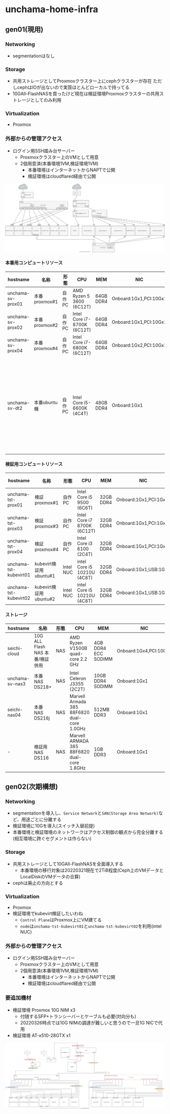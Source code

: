 # unchama-home-infra

## gen01(現用)

### Networking

- segmentationはなし

### Storage

- 共用ストレージとしてProxmoxクラスター上にcephクラスターが存在 ただしcephはIOが出ないので実質ほとんどローカルで持ってる
- 10GAll-FlashNASを買ったけど現在は検証環境Proxmoxクラスターの共用ストレージとしてのみ利用

### Virtualization

- Proxmox

### 外部からの管理アクセス

- ログイン用SSH踏み台サーバー
  - Proxmoxクラスター上のVMとして用意
  - 2個用意済(本番環境1VM,検証環境1VM)
    - 本番環境はインターネットからNAPTで公開
    - 検証環境はcloudflared経由で公開

![図](./diagrams/unchama-home-infra-gen01.drawio.svg)

#### 本番用コンピュートリソース

| hostname | 名称 | 形態 | CPU | MEM | NIC | 備考 |
| -------- | --- | ---- | --- | --- | --- | --- |
| unchama-sv-prox01 | 本番proxmox#1 | 自作PC | AMD Ryzen 5 3600 (6C12T) | 64GB DDR4 | Onboard:1Gx1,PCI:10Gx1 | |
| unchama-sv-prox02 | 本番proxmox#2 | 自作PC | Intel Core i7-8700K (6C12T) | 64GB DDR4 | Onboard:1Gx1,PCI:10Gx1 | |
| unchama-sv-prox04 | 本番proxmox#4 | 自作PC | Intel Core i7-6800K (6C12T) | 64GB DDR4 | Onboard:1Gx2,PCI:10Gx1 | |
| unchama-sv-dt2 | 本番ubuntu機 | 自作PC | Intel Core i5-6600K (4C4T) | 48GB DDR4 | Onboard:1Gx1 | 上のサービスを移行次第廃止予定 |

#### 検証用コンピュートリソース

| hostname | 名称 | 形態 | CPU | MEM | NIC | 備考 |
| -------- | --- | ---- | --- | --- | --- | --- |
| unchama-tst-prox01 | 検証proxmox#1 | 自作PC | Intel Core i5 9500  (6C6T)  | 32GB DDR4 | Onboard:1Gx1,PCI:1Gx1 | |
| unchama-tst-prox03 | 検証proxmox#3 | 自作PC | Intel Core i7 8700K (6C12T) | 32GB DDR4 | Onboard:1Gx1,PCI:1Gx1 | |
| unchama-tst-prox04 | 検証proxmox#4 | 自作PC | Intel Core i3 6100  (2C4T)  | 32GB DDR4 | Onboard:1Gx1,PCI:1Gx1 | |
| unchama-tst-kubevirt01 | kubevirt検証用ubuntu#1 | Intel NUC | intel Core i5 10210U (4C8T) | 32GB DDR4 | Onboard:1Gx1,USB:1Gx1 | |
| unchama-tst-kubevirt02 | kubevirt検証用ubuntu#2 | Intel NUC | intel Core i5 10210U (4C8T) | 32GB DDR4 | Onboard:1Gx1,USB:1Gx1 | |

#### ストレージ

| hostname | 名称 | 形態 | CPU | MEM | NIC | 備考 |
| -------- | --- | ---- | --- | --- | --- | --- |
| seichi-cloud | 10G ALL Flash NAS 本番/検証併用 | NAS | AMD Ryzen V1500B quad-core 2.2 GHz | 4GB DDR4 ECC SODIMM | Onboard:1Gx4,PCI:10Gx2 | Synology DS1621+ |
| unchama-sv-nas3 | 本番NAS DS218+ | NAS | Intel Celeron J3355 (2C2T) | 10GB DDR4 SODIMM | Onboard:1Gx1 | Synology DS218+ |
| seichi-nas04 | 本番NAS DS216j | NAS | Marvell Armada 385 88F6820 dual-core 1.0GHz | 512MB DDR3 | Onboard:1Gx1 | Synology DS216j |
| - | 検証用NAS DS116 | NAS | Marvell ARMADA 385 88F6820 dual-core 1.8GHz | 1GB DDR3 | Onboard:1Gx1 | Synology DS116 |

## gen02(次期構想)

### Networking

- segmentationを導入し、`Service Network`と`SAN(Storage Area Network)`など、用途ごとに分離する
- 検証環境に10Gを導入(スイッチ入替前提)
- 本番環境と検証環境のネットワークはアクセス制御の観点から完全分離する(相互環境に跨ぐセグメントは作らない)

### Storage

- 共用ストレージとして10GAll-FlashNASを全面導入する
  - 本番環境の移行対象は20220321現在で2TiB程度(Ceph上のVMデータとLocalDiskのVMデータの合算)
- cephは廃止の方向とする

### Virtualization

- Proxmox
- 検証環境でkubevirt検証したいわね
  - `Control Plane`はProxmox上にVM建てる
  - `node`は`unchama-tst-kubevirt01`と`unchama-tst-kubevirt02`を利用(intel NUC)

### 外部からの管理アクセス

- ログイン用SSH踏み台サーバー
  - Proxmoxクラスター上のVMとして用意
  - 2個用意済(本番環境1VM,検証環境1VM)
    - 本番環境はインターネットからNAPTで公開
    - 検証環境はcloudflared経由で公開

### 要追加機材

- 検証環境 Proxmox 10G NIM x3
  - 付随するSFP+トランシーバーとケーブルも必要(対向分も)
  - 20220326時点では10G NIMの調達が難しいと思うので一旦1G NICで代用
- 検証環境 AT-x510-28GTX x1

![図](./diagrams/unchama-home-infra-gen02.drawio.svg)
